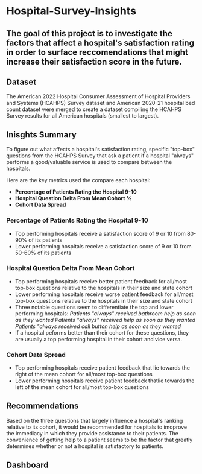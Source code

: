 # Hospital-Survey-Insights

## The goal of this project is to investigate the factors that affect a hospital's satisfaction rating in order to surface reccomendations that might increase their satisfaction score in the future. 

## Dataset
The American 2022 Hospital Consumer Assessment of Hospital Providers and Systems (HCAHPS) Survey dataset and American 2020-21 hospital bed count dataset were merged to create a dataset compiling the HCAHPS Survey results for all American hospitals (smallest to largest). 

## Inisghts Summary
To figure out what affects a hospital's satisfaction rating, specific "top-box" questions from the HCAHPS Survey that ask a patient if a hospital "always" performs a good/valuable service is used to compare between the hospitals. 

Here are the key metrics used the compare each hospital:
- **Percentage of Patients Rating the Hospital 9-10**
- **Hospital Question Delta From Mean Cohort %**
- **Cohort Data Spread**

### Percentage of Patients Rating the Hospital 9-10
- Top performing hospitals receive a satisfaction score of 9 or 10 from 80-90% of its patients 
- Lower performing hospitals receive a satisfaction score of 9 or 10 from 50-60% of its patients 

### Hospital Question Delta From Mean Cohort
- Top performing hospitals receive better patient feedback for all/most top-box questions relative to the hospitals in their size and state cohort
- Lower performing hospitals receive worse patient feedback for all/most top-box questions relative to the hospitals in their size and state cohort
- Three notable questions seem to differentiate the top and lower performing hospitals:
    *Patients "always" received bathroom help as soon as they wanted*
    *Patients "always" received help as soon as they wanted*
    *Patients "always received call button help as soon as they wanted*
- If a hospital peforms better than their cohort for these questions, they are usually a top performing hospital in their cohort and vice versa.

### Cohort Data Spread
- Top performing hospitals receive patient feedback that lie towards the right of the mean cohort for all/most top-box questions
- Lower performing hospitals receive patient feedback thatlie towards the left of the mean cohort for all/most top-box questions

## Recommendations
Based on the three questions that largely influence a hospital's ranking relative to its cohort, it would be recommended for hospitals to imoprove the immediacy in which they provide assistance to their patients. The convenience of getting help to a patient seems to be the factor that greatly determines whether or not a hospital is satisfactory to patients. 

## Dashboard




